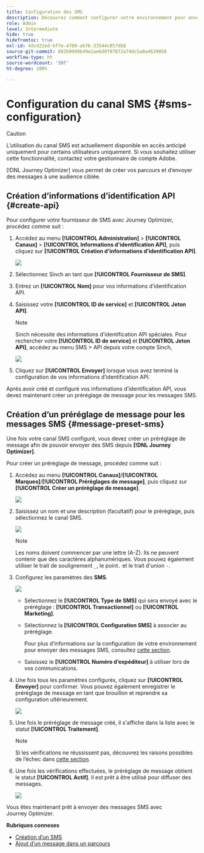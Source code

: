 ```yaml
---
title: Configuration des SMS
description: Découvrez comment configurer votre environnement pour envoyer des messages SMS avec Journey Optimizer
role: Admin
level: Intermediate
hide: true
hidefromtoc: true
exl-id: 4dcd22ed-bf7e-4789-ab7b-33544c857db8
source-git-commit: 882b99d9b49e1ae6d0f97872a74dc5a8a4639050
workflow-type: ht
source-wordcount: '397'
ht-degree: 100%

---
```


# Configuration du canal SMS {#sms-configuration}

>[!CAUTION]
>
> Lʼutilisation du canal SMS est actuellement disponible en accès anticipé uniquement pour certains utilisateurs uniquement. Si vous souhaitez utiliser cette fonctionnalité, contactez votre gestionnaire de compte Adobe.

[!DNL Journey Optimizer] vous permet de créer vos parcours et dʼenvoyer des messages à une audience ciblée.

## Création d’informations d’identification API {#create-api}

Pour configurer votre fournisseur de SMS avec Journey Optimizer, procédez comme suit :

1. Accédez au menu **[!UICONTROL Administration]** > **[!UICONTROL Canaux]** > **[!UICONTROL Informations d’identification API]**, puis cliquez sur **[!UICONTROL Création d’informations d’identification API]**.

   ![](assets/sms_4.png)

1. Sélectionnez Sinch an tant que **[!UICONTROL Fournisseur de SMS]**.

1. Entrez un **[!UICONTROL Nom]** pour vos informations d’identification API.

1. Saisissez votre **[!UICONTROL ID de service]** et **[!UICONTROL Jeton API]**.

   >[!NOTE]
   >
   > Sinch nécessite des informations d’identification API spéciales. Pour rechercher votre **[!UICONTROL ID de service]** et **[!UICONTROL Jeton API]**, accédez au menu SMS > API depuis votre compte Sinch,

   ![](assets/sms_5.png)

1. Cliquez sur **[!UICONTROL Envoyer]** lorsque vous avez terminé la configuration de vos informations d’identification API.

Après avoir créé et configuré vos informations d’identification API, vous devez maintenant créer un préréglage de message pour les messages SMS.

## Création dʼun préréglage de message pour les messages SMS {#message-preset-sms}

Une fois votre canal SMS configuré, vous devez créer un préréglage de message afin de pouvoir envoyer des SMS depuis **[!DNL Journey Optimizer]**.

Pour créer un préréglage de message, procédez comme suit :

1. Accédez au menu **[!UICONTROL Canaux]**/**[!UICONTROL Marques]**/**[!UICONTROL Préréglages de message]**, puis cliquez sur **[!UICONTROL Créer un préréglage de message]**. 

   ![](assets/preset-create.png)

1. Saisissez un nom et une description (facultatif) pour le préréglage, puis sélectionnez le canal SMS.

   ![](assets/sms_preset.png)

   >[!NOTE]
   >
   > Les noms doivent commencer par une lettre (A-Z). Ils ne peuvent contenir que des caractères alphanumériques. Vous pouvez également utiliser le trait de soulignement `_`, le point`.` et le trait d&#39;union `-`.

1. Configurez les paramètres des **SMS**.

   ![](assets/preset-sms.png)

   * Sélectionnez le **[!UICONTROL Type de SMS]** qui sera envoyé avec le préréglage : **[!UICONTROL Transactionnel]** ou **[!UICONTROL Marketing]**.

   * Sélectionnez la **[!UICONTROL Configuration SMS]** à associer au préréglage.

      Pour plus dʼinformations sur la configuration de votre environnement pour envoyer des messages SMS, consultez [cette section](sms-configuration.md).

   * Saisissez le **[!UICONTROL Numéro dʼexpéditeur]** à utiliser lors de vos communications.

1. Une fois tous les paramètres configurés, cliquez sur **[!UICONTROL Envoyer]** pour confirmer. Vous pouvez également enregistrer le préréglage de message en tant que brouillon et reprendre sa configuration ultérieurement.

   ![](assets/sms_preset_2.png)

1. Une fois le préréglage de message créé, il s&#39;affiche dans la liste avec le statut **[!UICONTROL Traitement]**.

   >[!NOTE]
   >
   >Si les vérifications ne réussissent pas, découvrez les raisons possibles de l’échec dans [cette section](#monitor-message-presets).

1. Une fois les vérifications effectuées, le préréglage de message obtient le statut **[!UICONTROL Actif]**. Il est prêt à être utilisé pour diffuser des messages.

   ![](assets/preset-active.png)

Vous êtes maintenant prêt à envoyer des messages SMS avec Journey Optimizer.

**Rubriques connexes**

* [Création dʼun SMS](../messages/create-sms.md)
* [Ajout dʼun message dans un parcours](../building-journeys/journeys-message.md)

